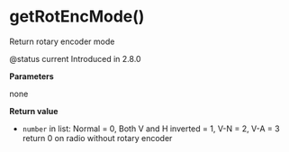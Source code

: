 # getRotEncMode()

Return rotary encoder mode

@status current Introduced in 2.8.0

**Parameters**

none

**Return value**

* `number` in list: Normal = 0, Both V and H inverted = 1, V-N = 2, V-A = 3 return 0 on radio without rotary encoder
